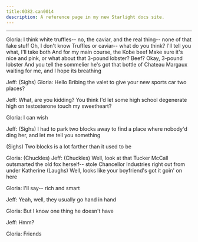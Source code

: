 ```yaml
---
title:0382.can0014
description: A reference page in my new Starlight docs site.
---
```

----- 
Gloria: I think white truffles-- no, the caviar, and the real thing-- none of 
that fake stuff
 Oh, I don't know
 Truffles or caviar-- what do you think? 
 I'll 
tell you what, I'll take both
 And for my main course, the Kobe beef
 Make sure 
it's nice and pink, or what about that 3-pound lobster? 
 Beef? 
 Okay, 3-pound 
lobster
 And you tell the sommelier he's got that bottle of Chateau Margaux 
waiting for me, and I hope its breathing
 
Jeff: (Sighs) 
Gloria: Hello
 Bribing the valet to give your new sports car two places? 
 
Jeff: What, are you kidding? 
 You think I'd let some high school degenerate 
high on testosterone touch my sweetheart? 
 
Gloria: I can wish
 
Jeff: (Sighs) I had to park two blocks away to find a place where nobody'd 
ding her, and let me tell you something


 (Sighs) Two blocks is a lot farther 
than it used to be
 
Gloria: (Chuckles) 
Jeff: (Chuckles) Well, look at that
 Tucker McCall outsmarted the old fox 
herself-- stole Chancellor Industries right out from under Katherine
 (Laughs) 
Well, looks like your boyfriend's got it goin' on here
 
Gloria: I'll say-- rich and smart
 
Jeff: Yeah, well, they usually go hand in hand
 
Gloria: But I know one thing he doesn't have
 
Jeff: Hmm? 
 
Gloria: Friends
 
